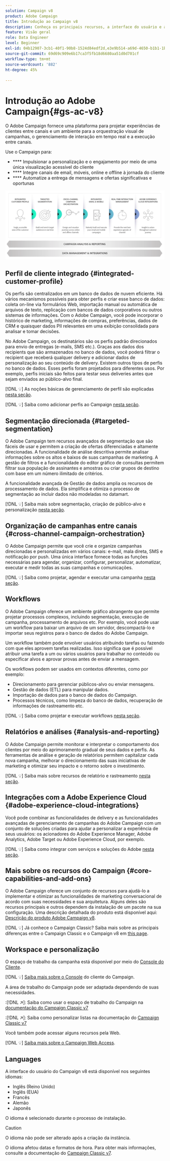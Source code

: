 ```yaml
---
solution: Campaign v8
product: Adobe Campaign
title: Introdução ao Campaign v8
description: Conheça os principais recursos, a interface do usuário e as diretrizes globais
feature: Visão geral
role: Data Engineer
level: Beginner
exl-id: 04b12907-3cb1-40f1-90b8-1524d84edf2d,e3e9b514-a69d-4650-b1b1-1b76b4f3d63f
source-git-commit: 69d69c909e6b17ca3f5fb18d6680aa51d0d701cf
workflow-type: tm+mt
source-wordcount: '882'
ht-degree: 45%

---
```


# Introdução ao Adobe Campaign{#gs-ac-v8}

O Adobe Campaign fornece uma plataforma para projetar experiências de clientes entre canais e um ambiente para a orquestração visual de campanhas, o gerenciamento de interação em tempo real e a execução entre canais.

Use o Campaign para:

* **** Impulsionar a personalização e o engajamento por meio de uma única visualização acessível do cliente
* **** Integre canais de email, móveis, online e offline à jornada do cliente
* **** Automatize a entrega de mensagens e ofertas significativas e oportunas

![](assets/ac-capabilities.png)

## Perfil de cliente integrado {#integrated-customer-profile}

Os perfis são centralizados em um banco de dados de nuvem eficiente. Há vários mecanismos possíveis para obter perfis e criar esse banco de dados: coleta on-line via formulários Web, importação manual ou automática de arquivos de texto, replicação com bancos de dados corporativos ou outros sistemas de informações. Com o Adobe Campaign, você pode incorporar o histórico de marketing, informações de compras, preferências, dados de CRM e quaisquer dados PII relevantes em uma exibição consolidada para analisar e tomar decisões.

No Adobe Campaign, os destinatários são os perfis padrão direcionados para envio de entregas (e-mails, SMS etc.). Graças aos dados dos recipients que são armazenados no banco de dados, você poderá filtrar o recipient que receberá qualquer delivery e adicionar dados de personalização ao seu conteúdo de delivery. Existem outros tipos de perfis no banco de dados. Esses perfis foram projetados para diferentes usos. Por exemplo, perfis iniciais são feitos para testar seus deliveries antes que sejam enviados ao público-alvo final.

[!DNL :bulb:] As noções básicas de gerenciamento de perfil são explicadas  [nesta seção](audiences.md).

[!DNL :bulb:] Saiba como adicionar perfis ao Campaign  [nesta seção](import.md).

## Segmentação direcionada {#targeted-segmentation}

O Adobe Campaign tem recursos avançados de segmentação que são fáceis de usar e permitem a criação de ofertas diferenciadas e altamente direcionadas. A funcionalidade de análise descritiva permite analisar informações sobre os altos e baixos de suas campanhas de marketing. A gestão de filtros e a funcionalidade do editor gráfico de consultas permitem filtrar sua população de assinantes e amostras ou criar grupos de destino com base em um número ilimitado de critérios.

A funcionalidade avançada de Gestão de dados amplia os recursos de processamento de dados. Ela simplifica e otimiza o processo de segmentação ao incluir dados não modeladas no datamart.

[!DNL :bulb:] Saiba mais sobre segmentação, criação de público-alvo e personalização  [nesta seção](audiences.md).

## Organização de campanhas entre canais {#cross-channel-campaign-orchestration}

O Adobe Campaign permite que você crie e organize campanhas direcionadas e personalizadas em vários canais: e-mail, mala direta, SMS e notificação por push. Uma única interface fornece todas as funções necessárias para agendar, organizar, configurar, personalizar, automatizar, executar e medir todas as suas campanhas e comunicações.

[!DNL :bulb:] Saiba como projetar, agendar e executar uma campanha  [nesta seção](campaigns.md).

## Workflows

O Adobe Campaign oferece um ambiente gráfico abrangente que permite projetar processos complexos, incluindo segmentação, execução de campanha, processamento de arquivos etc. Por exemplo, você pode usar um workflow para baixar um arquivo de um servidor, descompactá-lo e importar seus registros para o banco de dados do Adobe Campaign.

Um workflow também pode envolver usuários atribuindo tarefas ou fazendo com que eles aprovem tarefas realizadas. Isso significa que é possível atribuir uma tarefa a um ou vários usuários para trabalhar no conteúdo ou especificar alvos e aprovar provas antes de enviar a mensagem.

Os workflows podem ser usados em contextos diferentes, como por exemplo:

* Direcionamento para gerenciar públicos-alvo ou enviar mensagens.
* Gestão de dados (ETL) para manipular dados.
* Importação de dados para o banco de dados do Campaign.
* Processos técnicos, como limpeza do banco de dados, recuperação de informações de rastreamento etc.

[!DNL :bulb:] Saiba como projetar e executar workflows  [nesta seção](../config/workflows.md).

## Relatórios e análises {#analysis-and-reporting}

O Adobe Campaign permite monitorar e interpretar o comportamento dos clientes por meio do aprimoramento gradual de seus dados e perfis. As ferramentas de análise e geração de relatórios permitem capitalizar cada nova campanha, melhorar o direcionamento das suas iniciativas de marketing e otimizar seu impacto e o retorno sobre o investimento.

[!DNL :bulb:] Saiba mais sobre recursos de relatório e rastreamento  [nesta seção](reporting.md).

## Integrações com a Adobe Experience Cloud {#adobe-experience-cloud-integrations}

Você pode combinar as funcionalidades de delivery e as funcionalidades avançadas de gerenciamento de campanhas do Adobe Campaign com um conjunto de soluções criadas para ajudar a personalizar a experiência de seus usuários: os acionadores do Adobe Experience Manager, Adobe Analytics, Adobe Target ou Adobe Experience Cloud, por exemplo.

[!DNL :bulb:] Saiba como integrar com serviços e soluções do Adobe  [nesta seção](../connect/integration.md).

## Mais sobre os recursos do Campaign {#core-capabilities-and-add-ons}

O Adobe Campaign oferece um conjunto de recursos para ajudá-lo a implementar e otimizar as funcionalidades de marketing conversacional de acordo com suas necessidades e sua arquitetura. Alguns deles são recursos principais e outros dependem da instalação de um pacote na sua configuração. Uma descrição detalhada do produto está disponível aqui: [Descrição do produto Adobe Campaign v8](https://helpx.adobe.com/br/legal/product-descriptions/adobe-campaign-classic---product-description.html).

[!DNL :bulb:] Já conhece o Campaign Classic? Saiba mais sobre as principais diferenças entre o Campaign Classic e o Campaign v8 em [this page](capability-matrix.md).

## Workspace e personalização

O espaço de trabalho da campanha está disponível por meio do [Console do Cliente](../dev/general-architecture.md).

[!DNL :bulb:] [Saiba mais sobre o Console](../start/connect.md) do cliente do Campaign.

A área de trabalho do Campaign pode ser adaptada dependendo de suas necessidades.

:[!DNL :arrow_upper_right:]:  Saiba como usar o espaço de trabalho do Campaign na [documentação do Campaign Classic v7](https://experienceleague.adobe.com/docs/campaign-classic/using/getting-started/starting-with-adobe-campaign/campaign-workspace/adobe-campaign-workspace.html)

:[!DNL :arrow_upper_right:]:  Saiba como personalizar listas na documentação do [Campaign Classic v7](https://experienceleague.adobe.com/docs/campaign-classic/using/getting-started/starting-with-adobe-campaign/campaign-workspace/adobe-campaign-ui-lists.html)

Você também pode acessar alguns recursos pela Web.

[!DNL :bulb:] [Saiba mais sobre o Campaign Web Access](../start/connect.md#web-access).


## Languages

A interface do usuário do Campaign v8 está disponível nos seguintes idiomas:

* Inglês (Reino Unido)
* Inglês (EUA)
* Francês
* Alemão
* Japonês

O idioma é selecionado durante o processo de instalação.

>[!CAUTION]
>
>O idioma não pode ser alterado após a criação da instância.

O idioma afetou datas e formatos de hora. Para obter mais informações, consulte a documentação do [Campaign Classic v7](https://experienceleague.adobe.com/docs/campaign-classic/using/getting-started/starting-with-adobe-campaign/campaign-workspace/adobe-campaign-workspace.html?lang=en#date-and-time).

